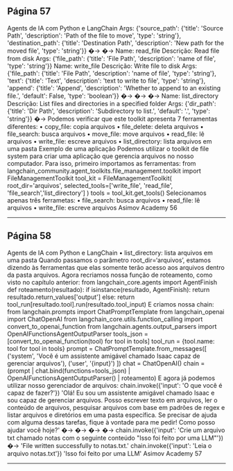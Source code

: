 ## Página 57

Agents de IA com Python e LangChain
Args: {'source_path': {'title': 'Source Path', 'description': 'Path of the file to move',
'type': 'string'}, 'destination_path': {'title': 'Destination Path', 'description': 'New
path for the moved file', 'type': 'string'}}
�→
�→
Name: read_file
Descrição: Read file from disk
Args: {'file_path': {'title': 'File Path', 'description': 'name of file', 'type': 'string'}}
Name: write_file
Descrição: Write file to disk
Args: {'file_path': {'title': 'File Path', 'description': 'name of file', 'type': 'string'},
'text': {'title': 'Text', 'description': 'text to write to file', 'type': 'string'},
'append': {'title': 'Append', 'description': 'Whether to append to an existing file.',
'default': False, 'type': 'boolean'}}
�→
�→
�→
Name: list_directory
Descrição: List files and directories in a specified folder
Args: {'dir_path': {'title': 'Dir Path', 'description': 'Subdirectory to list.', 'default':
'.', 'type': 'string'}}
�→
Podemos verificar que este toolkit apresenta 7 ferramentas diferentes:
• copy_file: copia arquivos
• file_delete: deleta arquivos
• file_search: busca arquivos
• move_file: move arquivos
• read_file: lê arquivos
• write_file: escreve arquivos
• list_directory: lista arquivos em uma pasta
Exemplo de uma aplicação
Podemos utilizar o toolkit de file system para criar uma aplicação que gerencia arquivos no nosso
computador. Para isso, primeiro importamos as ferramentas:
from langchain_community.agent_toolkits.file_management.toolkit import FileManagementToolkit
tool_kit = FileManagementToolkit(
root_dir='arquivos',
selected_tools=['write_file', 'read_file', 'file_search','list_directory']
)
tools = tool_kit.get_tools()
Selecionamos apenas três ferrametas:
• file_search: busca arquivos
• read_file: lê arquivos
• write_file: escreve arquivos
Asimov Academy
56


---
## Página 58

Agents de IA com Python e LangChain
• list_directory: lista arquivos em uma pasta
Quando passamos o parâmetro root_dir=‘arquivos’, estamos dizendo às ferramentas que elas somente
terão acesso aos arquivos dentro da pasta arquivos.
Agora recriamos nossa função de roteamento, como visto no capítulo anterior:
from langchain_core.agents import AgentFinish
def roteamento(resultado):
if isinstance(resultado, AgentFinish):
return resultado.return_values['output']
else:
return tool_run[resultado.tool].run(resultado.tool_input)
E criamos nossa chain:
from langchain.prompts import ChatPromptTemplate
from langchain_openai import ChatOpenAI
from langchain_core.utils.function_calling import convert_to_openai_function
from langchain.agents.output_parsers import OpenAIFunctionsAgentOutputParser
tools_json = [convert_to_openai_function(tool) for tool in tools]
tool_run = {tool.name: tool for tool in tools}
prompt = ChatPromptTemplate.from_messages([
('system', 'Você é um assistente amigável chamado Isaac capaz de gerenciar arquivos'),
('user', '{input}')
])
chat = ChatOpenAI()
chain = (prompt
| chat.bind(functions=tools_json)
| OpenAIFunctionsAgentOutputParser()
| roteamento)
E agora já podemos utilizar nosso gerenciador de arquivos:
chain.invoke({'input': 'O que você é capaz de fazer?'})
'Olá! Eu sou um assistente amigável chamado Isaac e sou capaz de gerenciar arquivos. Posso
escrever texto em arquivos, ler o conteúdo de arquivos, pesquisar arquivos com base em
padrões de regex e listar arquivos e diretórios em uma pasta específica. Se precisar de
ajuda com alguma dessas tarefas, fique à vontade para me pedir! Como posso ajudar você
hoje?'
�→
�→
�→
�→
chain.invoke({'input': 'Crie um arquivo txt chamado notas com o seguinte conteúdo "Isso foi
feito por uma LLM"'})
�→
'File written successfully to notas.txt.'
chain.invoke({'input': 'Leia o arquivo notas.txt'})
'Isso foi feito por uma LLM'
Asimov Academy
57


---